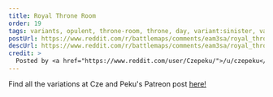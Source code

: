 ```yaml
---
title: Royal Throne Room
order: 19
tags: variants, opulent, throne-room, throne, day, variant:sinister, variant:ruins, variant:wintery, variant:vortex, variant:blood, variant:glow, variant:night, artist:czepeku, variant-of:czepeku-royal-throne-room
postUrl: https://www.reddit.com/r/battlemaps/comments/eam3sa/royal_throne_room_17x48/
descUrl: https://www.reddit.com/r/battlemaps/comments/eam3sa/royal_throne_room_17x48/fatyrnx/
credit: >
  Posted by <a href="https://www.reddit.com/user/Czepeku/">/u/czepeku</a> to <a href="https://www.reddit.com/r/battlemaps/">/r/battlemaps</a> in Dec, 2019. <br/> Please support the artist on <a href="https://www.patreon.com/czepeku/posts">Patreon</a> and <a href="https://marketplace.roll20.net/browse/publisher/327/czepeku">Roll20</a>, as well as follow them on <a href="https://twitter.com/czepeku">Twitter</a>, <a href="https://www.artstation.com/czepeku">ArtStation</a>
---
```

Find all the variations at Cze and Peku's Patreon post <a href="https://www.patreon.com/posts/royal-throne-32326348" title="Royal Throne Room by Czepeku on Patreon">here!</a>
